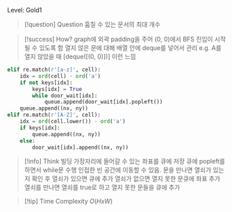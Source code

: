 Level: Gold1

> [!question] Question
> 훔칠 수 있는 문서의 최대 개수

> [!success] How?
> graph에 외곽 padding을 주어 (0, 0)에서 BFS 진입이 시작될 수 있도록 함
> 열지 않은 문에 대해 배열 안에 deque를 넣어서 관리 e.g. A를 열지 않았을 때 [deque([(0, 0)])] 이런 느낌

```python
elif re.match(r'[a-z]', cell):
	idx = ord(cell) - ord('a')
	if not keys[idx]:
		keys[idx] = True
		while door_wait[idx]:
			queue.append(door_wait[idx].popleft())
	queue.append((nx, ny))
elif re.match(r'[A-Z]', cell):
	idx = ord(cell.lower()) - ord('a')
	if keys[idx]:
		queue.append((nx, ny))
	else:
		door_wait[idx].append((nx, ny))
```

> [!info] Think
> 빌딩 가장자리에 들어갈 수 있는 좌표를 큐에 저장
> 큐에 popleft를 하면서 while문 수행
> 인접한 빈 공간에 이동할 수 있음.
> 문을 만나면 열쇠가 있는지 확인 후 열쇠가 있으면 큐에 추가
> 열쇠가 없으면 열지 못한 문큐에 좌표 추가
> 열쇠를 만나면 열쇠를 true로 하고 열지 못한 문들을 큐에 추가

> [!tip] Time Complexity
> $O(H x W)$
